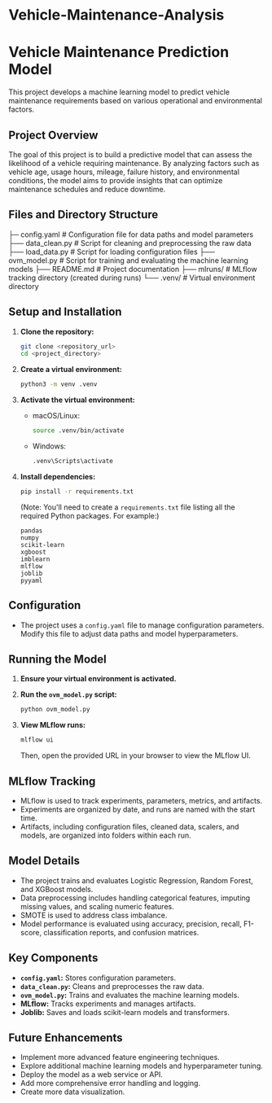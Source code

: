 # Vehicle-Maintenance-Analysis

# Vehicle Maintenance Prediction Model

This project develops a machine learning model to predict vehicle maintenance requirements based on various operational and environmental factors.

## Project Overview

The goal of this project is to build a predictive model that can assess the likelihood of a vehicle requiring maintenance. By analyzing factors such as vehicle age, usage hours, mileage, failure history, and environmental conditions, the model aims to provide insights that can optimize maintenance schedules and reduce downtime.

## Files and Directory Structure

├─ config.yaml           # Configuration file for data paths and model parameters
├── data_clean.py        # Script for cleaning and preprocessing the raw data
├── load_data.py         # Script for loading configuration files
├── ovm_model.py         # Script for training and evaluating the machine learning models
├── README.md            # Project documentation
├── mlruns/              # MLflow tracking directory (created during runs)
└── .venv/               # Virtual environment directory


## Setup and Installation

1.  **Clone the repository:**

    ```bash
    git clone <repository_url>
    cd <project_directory>
    ```

2.  **Create a virtual environment:**

    ```bash
    python3 -m venv .venv
    ```

3.  **Activate the virtual environment:**

    * macOS/Linux:

        ```bash
        source .venv/bin/activate
        ```

    * Windows:

        ```bash
        .venv\Scripts\activate
        ```

4.  **Install dependencies:**

    ```bash
    pip install -r requirements.txt
    ```

    (Note: You'll need to create a `requirements.txt` file listing all the required Python packages. For example:)

    ```
    pandas
    numpy
    scikit-learn
    xgboost
    imblearn
    mlflow
    joblib
    pyyaml
    ```

## Configuration

* The project uses a `config.yaml` file to manage configuration parameters. Modify this file to adjust data paths and model hyperparameters.

## Running the Model

1.  **Ensure your virtual environment is activated.**
2.  **Run the `ovm_model.py` script:**

    ```bash
    python ovm_model.py
    ```

3.  **View MLflow runs:**

    ```bash
    mlflow ui
    ```

    Then, open the provided URL in your browser to view the MLflow UI.

## MLflow Tracking

* MLflow is used to track experiments, parameters, metrics, and artifacts.
* Experiments are organized by date, and runs are named with the start time.
* Artifacts, including configuration files, cleaned data, scalers, and models, are organized into folders within each run.

## Model Details

* The project trains and evaluates Logistic Regression, Random Forest, and XGBoost models.
* Data preprocessing includes handling categorical features, imputing missing values, and scaling numeric features.
* SMOTE is used to address class imbalance.
* Model performance is evaluated using accuracy, precision, recall, F1-score, classification reports, and confusion matrices.

## Key Components

* **`config.yaml`:** Stores configuration parameters.
* **`data_clean.py`:** Cleans and preprocesses the raw data.
* **`ovm_model.py`:** Trains and evaluates the machine learning models.
* **MLflow:** Tracks experiments and manages artifacts.
* **Joblib:** Saves and loads scikit-learn models and transformers.

## Future Enhancements

* Implement more advanced feature engineering techniques.
* Explore additional machine learning models and hyperparameter tuning.
* Deploy the model as a web service or API.
* Add more comprehensive error handling and logging.
* Create more data visualization.
```

